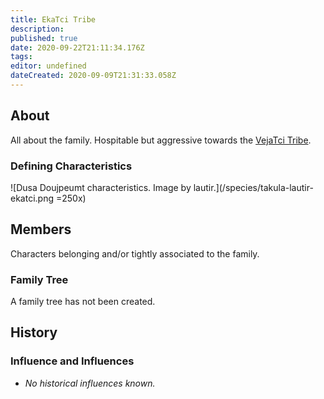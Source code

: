 ```yaml
---
title: EkaTci Tribe
description: 
published: true
date: 2020-09-22T21:11:34.176Z
tags: 
editor: undefined
dateCreated: 2020-09-09T21:31:33.058Z
---
```


## About

All about the family. Hospitable but aggressive towards the [VejaTci Tribe](/genealogy/vejatci-tribe).

### Defining Characteristics

![Dusa Doujpeumt characteristics. Image by lautir.](/species/takula-lautir-ekatci.png =250x)

## Members

Characters belonging and/or tightly associated to the family.

### Family Tree

A family tree has not been created.

## History

### Influence and Influences

- *No historical influences known.*